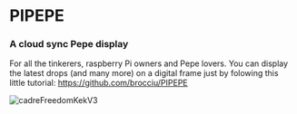 # PIPEPE

### A cloud sync Pepe display 


For all the tinkerers, raspberry Pi owners and Pepe lovers.
You can display the latest drops (and many more) on a digital frame just by folowing this little tutorial:
https://github.com/brocciu/PIPEPE

![cadreFreedomKekV3](https://user-images.githubusercontent.com/114665705/193037874-f55612c9-669a-4f2d-b945-5fcdccde4dcc.png)






